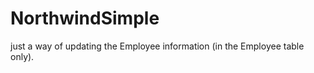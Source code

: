 NorthwindSimple
===============
just a way of updating the Employee information (in the Employee table only).
